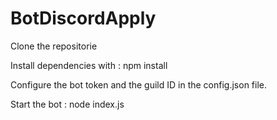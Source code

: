 # BotDiscordApply

Clone the repositorie

Install dependencies with : npm install

Configure the bot token and the guild ID in the config.json file.

Start the bot : node index.js